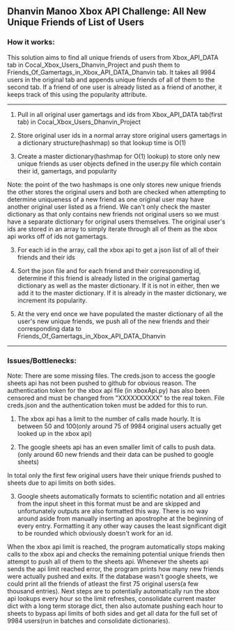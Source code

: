 ## Dhanvin Manoo Xbox API Challenge: All New Unique Friends of List of Users

### How it works:

This solution aims to find all unique friends of users from Xbox_API_DATA tab in Cocal_Xbox_Users_Dhanvin_Project and push them to Friends_Of_Gamertags_in_Xbox_API_DATA_Dhanvin tab.
It takes all 9984 users in the original tab and appends unique friends of all of them to the second tab.
If a friend of one user is already listed as a friend of another, it keeps track of this using the popularity attribute.

_________________________________________________________________

1. Pull in all original user gamertags and ids from Xbox_API_DATA tab(first tab) in Cocal_Xbox_Users_Dhanvin_Project

2. Store original user ids in a normal array store original users gamertags in a dictionary structure(hashmap) so that lookup time is O(1)

3. Create a master dictionary(hashmap for O(1) lookup) to store only new unique friends as user objects defined in the user.py file which contain their id, gamertags, and popularity

Note: the point of the two hashmaps is one only stores new unique friends the other stores the original users and both are checked when attempting to determine uniqueness
of a new friend as one original user may have another original user listed as a friend. We can't only check the master dictionary as that only contains new friends not original users
so we must have a separate dictionary for original users themselves. The original user's ids are stored in an array to simply iterate through all of them as the xbox api works
off of ids not gamertags.

3. For each id in the array, call the xbox api to get a json list of all of their friends and their ids

4. Sort the json file and for each friend and their corresponding id, determine if this friend is already listed in the original gamertag dictionary as well as the master dictionary.
If it is not in either, then we add it to the master dictionary. If it is already in the master dictionary, we increment its popularity.

5. At the very end once we have populated the master dictionary of all the user's new unique friends, we push all of the new friends and their corresponding data to Friends_Of_Gamertags_in_Xbox_API_DATA_Dhanvin

_________________________________________________________________

### Issues/Bottlenecks:

Note: There are some missing files. The creds.json to access the google sheets api has not been pushed to github for obvious reason. The authentication token for the xbox api file
(in xboxApi.py) has also been censored and must be changed from "XXXXXXXXXX" to the real token. File creds.json and the authentication token must be added for this to run.

1. The xbox api has a limit to the number of calls made hourly. It is between 50 and 100(only around 75 of 9984 original users actually get looked up in the xbox api)

2. The google sheets api has an even smaller limit of calls to push data.(only around 60 new friends and their data can be pushed to google sheets)

In total only the first few original users have their unique friends pushed to sheets due to api limits on both sides.

3. Google sheets automatically formats to scientific notation and all entries from the input sheet in this format must be and are skipped and unfortunately outputs are also formatted this way.
There is no way around aside from manually inserting an apostrophe at the beginning of every entry. Formatting it any other way causes the least significant digit to be rounded which obviously doesn't work for an id.

When the xbox api limit is reached, the program automatically stops making calls to the xbox api and checks the remaining potential unique friends then attempt to push all of them to the sheets api.
Whenever the sheets api sends the api limit reached error, the program prints how many new friends were actually pushed and exits.
If the database wasn't google sheets, we could print all the friends of atleast the first 75 original users(a few thousand entries).
Next steps are to potentially automatically run the xbox api lookups every hour so the limit refreshes, consolidate current master dict with a long term storage dict, then also automate pushing each hour to 
sheets to bypass api limits of both sides and get all data for the full set of 9984 users(run in batches and consolidate dictionaries).
